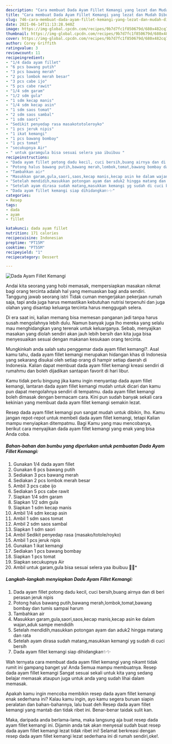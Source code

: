 ```yaml
---
description: "Cara membuat Dada Ayam Fillet Kemangi yang lezat dan Mudah Dibuat"
title: "Cara membuat Dada Ayam Fillet Kemangi yang lezat dan Mudah Dibuat"
slug: 746-cara-membuat-dada-ayam-fillet-kemangi-yang-lezat-dan-mudah-dibuat
date: 2021-06-14T11:13:28.940Z
image: https://img-global.cpcdn.com/recipes/9b7d7fc1f850679d/680x482cq70/dada-ayam-fillet-kemangi-foto-resep-utama.jpg
thumbnail: https://img-global.cpcdn.com/recipes/9b7d7fc1f850679d/680x482cq70/dada-ayam-fillet-kemangi-foto-resep-utama.jpg
cover: https://img-global.cpcdn.com/recipes/9b7d7fc1f850679d/680x482cq70/dada-ayam-fillet-kemangi-foto-resep-utama.jpg
author: Corey Griffith
ratingvalue: 3
reviewcount: 11
recipeingredient:
- "1/4 dada ayam fillet"
- "6 pcs bawang putih"
- "3 pcs bawang merah"
- "2 pcs lombok merah besar"
- "3 pcs cabe ijo"
- "5 pcs cabe rawit"
- "1/4 sdm garam"
- "1/2 sdm gula"
- "1 sdm kecap manis"
- "1/4 sdm kecap asin"
- "1 sdm saos tomat"
- "2 sdm saos sambal"
- "1 sdm saori"
- "Sedikit penyedap rasa masakototoleroyko"
- "1 pcs jeruk nipis"
- "1 ikat kemangi"
- "1 pcs bawang bombay"
- "1 pcs tomat"
- "secukupnya Air"
- " untuk garamgula bisa sesuai selera yaa ibuibuu "
recipeinstructions:
- "Dada ayam fillet potong dadu kecil, cuci bersih,buang airnya dan di beri perasan jeruk nipis"
- "Potong halus bawang putih,bawang merah,lombok,tomat,bawang bombay dan tumis sampai harum"
- "Tambahkan air"
- "Masukkan garam,gula,saori,saos,kecap manis,kecap asin ke dalam wajan,aduk sampe mendidih"
- "Setelah mendidih,masukkan potongan ayam dan aduk2 hingga matang dan rata"
- "Setelah ayam dirasa sudah matang,masukkan kemangi yg sudah di cuci bersih"
- "Dada ayam fillet kemangi siap dihidangkan✨✨"
categories:
- Resep
tags:
- dada
- ayam
- fillet

katakunci: dada ayam fillet 
nutrition: 171 calories
recipecuisine: Indonesian
preptime: "PT15M"
cooktime: "PT55M"
recipeyield: "1"
recipecategory: Dessert

---
```



![Dada Ayam Fillet Kemangi](https://img-global.cpcdn.com/recipes/9b7d7fc1f850679d/680x482cq70/dada-ayam-fillet-kemangi-foto-resep-utama.jpg)

Andai kita seorang yang hobi memasak, mempersiapkan masakan nikmat bagi orang tercinta adalah hal yang memuaskan bagi anda sendiri. Tanggung jawab seorang istri Tidak cuman mengerjakan pekerjaan rumah saja, tapi anda juga harus memastikan kebutuhan nutrisi terpenuhi dan juga olahan yang disantap keluarga tercinta harus menggugah selera.

Di era  saat ini, kalian memang bisa memesan panganan jadi tanpa harus susah mengolahnya lebih dulu. Namun banyak juga lho mereka yang selalu mau menghidangkan yang terenak untuk keluarganya. Sebab, menyajikan masakan yang diolah sendiri akan jauh lebih bersih dan kita juga bisa menyesuaikan sesuai dengan makanan kesukaan orang tercinta. 



Mungkinkah anda salah satu penggemar dada ayam fillet kemangi?. Asal kamu tahu, dada ayam fillet kemangi merupakan hidangan khas di Indonesia yang sekarang disukai oleh setiap orang di hampir setiap daerah di Indonesia. Kalian dapat membuat dada ayam fillet kemangi kreasi sendiri di rumahmu dan boleh dijadikan santapan favorit di hari libur.

Kamu tidak perlu bingung jika kamu ingin menyantap dada ayam fillet kemangi, lantaran dada ayam fillet kemangi mudah untuk dicari dan kamu pun dapat mengolahnya sendiri di tempatmu. dada ayam fillet kemangi boleh dimasak dengan bermacam cara. Kini pun sudah banyak sekali cara kekinian yang membuat dada ayam fillet kemangi semakin lezat.

Resep dada ayam fillet kemangi pun sangat mudah untuk dibikin, lho. Kamu jangan repot-repot untuk membeli dada ayam fillet kemangi, tetapi Kalian mampu menyiapkan ditempatmu. Bagi Kamu yang mau mencobanya, berikut cara menyajikan dada ayam fillet kemangi yang enak yang bisa Anda coba.

<!--inarticleads1-->

##### Bahan-bahan dan bumbu yang diperlukan untuk pembuatan Dada Ayam Fillet Kemangi:

1. Gunakan 1/4 dada ayam fillet
1. Gunakan 6 pcs bawang putih
1. Sediakan 3 pcs bawang merah
1. Sediakan 2 pcs lombok merah besar
1. Ambil 3 pcs cabe ijo
1. Sediakan 5 pcs cabe rawit
1. Siapkan 1/4 sdm garam
1. Siapkan 1/2 sdm gula
1. Siapkan 1 sdm kecap manis
1. Ambil 1/4 sdm kecap asin
1. Ambil 1 sdm saos tomat
1. Ambil 2 sdm saos sambal
1. Siapkan 1 sdm saori
1. Ambil Sedikit penyedap rasa (masako/totole/royko)
1. Ambil 1 pcs jeruk nipis
1. Gunakan 1 ikat kemangi
1. Sediakan 1 pcs bawang bombay
1. Siapkan 1 pcs tomat
1. Siapkan secukupnya Air
1. Ambil  untuk garam,gula bisa sesuai selera yaa ibuibuu 🙂🙂*




<!--inarticleads2-->

##### Langkah-langkah menyiapkan Dada Ayam Fillet Kemangi:

1. Dada ayam fillet potong dadu kecil, cuci bersih,buang airnya dan di beri perasan jeruk nipis
1. Potong halus bawang putih,bawang merah,lombok,tomat,bawang bombay dan tumis sampai harum
1. Tambahkan air
1. Masukkan garam,gula,saori,saos,kecap manis,kecap asin ke dalam wajan,aduk sampe mendidih
1. Setelah mendidih,masukkan potongan ayam dan aduk2 hingga matang dan rata
1. Setelah ayam dirasa sudah matang,masukkan kemangi yg sudah di cuci bersih
1. Dada ayam fillet kemangi siap dihidangkan✨✨




Wah ternyata cara membuat dada ayam fillet kemangi yang nikamt tidak rumit ini gampang banget ya! Anda Semua mampu membuatnya. Resep dada ayam fillet kemangi Sangat sesuai sekali untuk kita yang sedang belajar memasak ataupun juga untuk anda yang sudah lihai dalam memasak.

Apakah kamu ingin mencoba membikin resep dada ayam fillet kemangi enak sederhana ini? Kalau kamu ingin, ayo kamu segera buruan siapin peralatan dan bahan-bahannya, lalu buat deh Resep dada ayam fillet kemangi yang mantab dan tidak ribet ini. Benar-benar taidak sulit kan. 

Maka, daripada anda berlama-lama, maka langsung aja buat resep dada ayam fillet kemangi ini. Dijamin anda tak akan menyesal sudah buat resep dada ayam fillet kemangi lezat tidak ribet ini! Selamat berkreasi dengan resep dada ayam fillet kemangi lezat sederhana ini di rumah sendiri,oke!.

